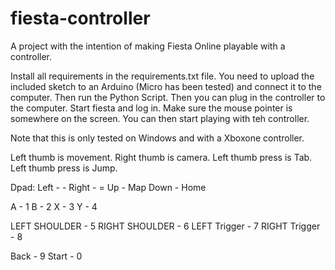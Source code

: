 # fiesta-controller
A project with the intention of making Fiesta Online playable with a controller.

Install all requirements in the requirements.txt file.
You need to upload the included sketch to an Arduino (Micro has been tested) and connect it to the computer.
Then run the Python Script.
Then you can plug in the controller to the computer.
Start fiesta and log in. Make sure the mouse pointer is somewhere on the screen.
You can then start playing with teh controller.

Note that this is only tested on Windows and with a Xboxone controller.

Left thumb is movement.
Right thumb is camera.
Left thumb press is Tab.
Left thumb press is Jump.

Dpad:
Left - -
Right - =
Up - Map
Down - Home

A - 1
B - 2
X - 3
Y - 4

LEFT SHOULDER - 5
RIGHT SHOULDER - 6
LEFT Trigger - 7
RIGHT Trigger - 8

Back - 9
Start - 0
